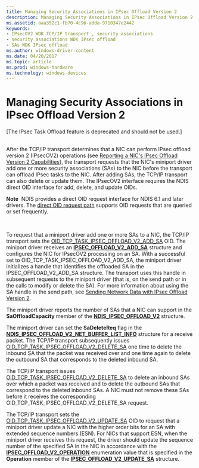 ```yaml
---
title: Managing Security Associations in IPsec Offload Version 2
description: Managing Security Associations in IPsec Offload Version 2
ms.assetid: aaa352c1-fb70-4c96-adda-9710347e2442
keywords:
- IPsecOV2 WDK TCP/IP transport , security associations
- security associations WDK IPsec offload
- SAs WDK IPsec offload
ms.author: windows-driver-content
ms.date: 04/20/2017
ms.topic: article
ms.prod: windows-hardware
ms.technology: windows-devices
---
```


# Managing Security Associations in IPsec Offload Version 2

\[The IPsec Task Offload feature is deprecated and should not be used.\]

## <a href="" id="ddk-managing-security-associations-in-ipsec-offload-version-2-ng"></a>


After the TCP/IP transport determines that a NIC can perform IPsec offload version 2 (IPsecOV2) operations (see [Reporting a NIC's IPsec Offload Version 2 Capabilities](reporting-a-nic-s-ipsec-offload-version-2-capabilities.md)), the transport requests that the NIC's miniport driver add one or more security associations (SAs) to the NIC before the transport can offload IPsec tasks to the NIC. After adding SAs, the TCP/IP transport can also delete or update them. The IPsecOV2 interface requires the NDIS direct OID interface for add, delete, and update OIDs.

**Note**  NDIS provides a direct OID request interface for NDIS 6.1 and later drivers. The [direct OID request path](https://msdn.microsoft.com/library/windows/hardware/ff564736) supports OID requests that are queried or set frequently.

 

To request that a miniport driver add one or more SAs to a NIC, the TCP/IP transport sets the [OID\_TCP\_TASK\_IPSEC\_OFFLOAD\_V2\_ADD\_SA](https://msdn.microsoft.com/library/windows/hardware/ff569812) OID. The miniport driver receives an [**IPSEC\_OFFLOAD\_V2\_ADD\_SA**](https://msdn.microsoft.com/library/windows/hardware/ff556977) structure and configures the NIC for IPsecOV2 processing on an SA. With a successful set to OID\_TCP\_TASK\_IPSEC\_OFFLOAD\_V2\_ADD\_SA, the miniport driver initializes a handle that identifies the offloaded SA in the IPSEC\_OFFLOAD\_V2\_ADD\_SA structure. The transport uses this handle in subsequent requests to the miniport driver (that is, on the send path or in the calls to modify or delete the SA). For more information about using the SA handle in the send path, see [Sending Network Data with IPsec Offload Version 2](sending-network-data-with-ipsec-offload-version-2.md).

The miniport driver reports the number of SAs that a NIC can support in the **SaOffloadCapacity** member of the [**NDIS\_IPSEC\_OFFLOAD\_V2**](https://msdn.microsoft.com/library/windows/hardware/ff565808) structure.

The miniport driver can set the **SaDeleteReq** flag in the [**NDIS\_IPSEC\_OFFLOAD\_V2\_NET\_BUFFER\_LIST\_INFO**](https://msdn.microsoft.com/library/windows/hardware/ff565818) structure for a receive packet. The TCP/IP transport subsequently issues [OID\_TCP\_TASK\_IPSEC\_OFFLOAD\_V2\_DELETE\_SA](https://msdn.microsoft.com/library/windows/hardware/ff569813) one time to delete the inbound SA that the packet was received over and one time again to delete the outbound SA that corresponds to the deleted inbound SA.

The TCP/IP transport issues [OID\_TCP\_TASK\_IPSEC\_OFFLOAD\_V2\_DELETE\_SA](https://msdn.microsoft.com/library/windows/hardware/ff569813) to delete an inbound SAs over which a packet was received and to delete the outbound SAs that correspond to the deleted inbound SAs. A NIC must not remove these SAs before it receives the corresponding OID\_TCP\_TASK\_IPSEC\_OFFLOAD\_V2\_DELETE\_SA request.

The TCP/IP transport sets the [OID\_TCP\_TASK\_IPSEC\_OFFLOAD\_V2\_UPDATE\_SA](https://msdn.microsoft.com/library/windows/hardware/ff569814) OID to request that a miniport driver update a NIC with the higher order bits for an SA with extended sequence numbers (ESN). For NICs that support ESN, when the miniport driver receives this request, the driver should update the sequence number of the specified SA in the NIC in accordance with the [**IPSEC\_OFFLOAD\_V2\_OPERATION**](https://msdn.microsoft.com/library/windows/hardware/ff556984) enumeration value that is specified in the **Operation** member of the [**IPSEC\_OFFLOAD\_V2\_UPDATE\_SA**](https://msdn.microsoft.com/library/windows/hardware/ff556990) structure.

 

 





